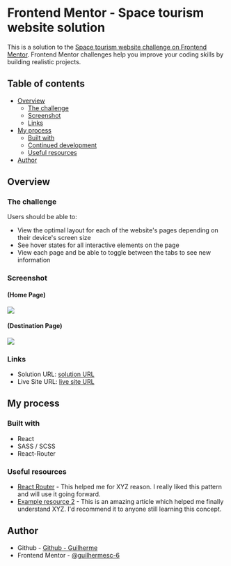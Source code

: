 # Frontend Mentor - Space tourism website solution

This is a solution to the [Space tourism website challenge on Frontend Mentor](https://www.frontendmentor.io/challenges/space-tourism-multipage-website-gRWj1URZ3). Frontend Mentor challenges help you improve your coding skills by building realistic projects.

## Table of contents

- [Overview](#overview)
  - [The challenge](#the-challenge)
  - [Screenshot](#screenshot)
  - [Links](#links)
- [My process](#my-process)
  - [Built with](#built-with)
  - [Continued development](#continued-development)
  - [Useful resources](#useful-resources)
- [Author](#author)

## Overview

### The challenge

Users should be able to:

- View the optimal layout for each of the website's pages depending on their device's screen size
- See hover states for all interactive elements on the page
- View each page and be able to toggle between the tabs to see new information

### Screenshot

#### (Home Page)

![](./Screenshot-1.png)

#### (Destination Page)

![](./Screenshot-2.png)

### Links

- Solution URL: [solution URL](https://github.com/guilhermesc-6/space-tourism-website)
- Live Site URL: [live site URL](https://guilherme-space-website.netlify.app/)

## My process

### Built with

- React
- SASS / SCSS
- React-Router

### Useful resources

- [React Router](https://reactrouter.com/) - This helped me for XYZ reason. I really liked this pattern and will use it going forward.
- [Example resource 2](https://www.example.com) - This is an amazing article which helped me finally understand XYZ. I'd recommend it to anyone still learning this concept.

## Author

- Github - [Github - Guilherme](https://github.com/guilhermesc-6/)
- Frontend Mentor - [@guilhermesc-6](https://www.frontendmentor.io/profile/guilhermesc-6)

